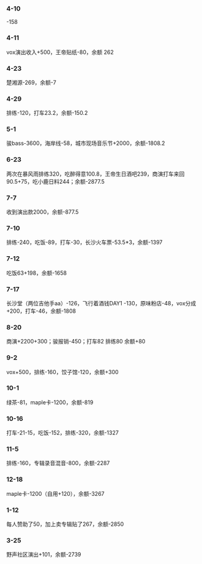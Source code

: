 ### 4-10  
-158
### 4-11
vox演出收入+500，王帝贴纸-80，余额 262
### 4-23  
楚湘源-269，余额-7  
### 4-29
排练-120，打车23.2，余额-150.2  
### 5-1
骏bass-3600，海岸线-58，城市现场音乐节+2000，余额-1808.2  
### 6-23  
两次在暴风雨排练320，吃醉得意100.8，王帝生日酒吧239，商演打车来回90.5+75，吃小鹿日料244；余额-2877.5
### 7-7 
收到演出款2000，余额-877.5  
### 7-10
排练-240，吃饭-89，打车-30，长沙火车票-53.5*3，余额-1397  
### 7-12
吃饭63+198，余额-1658  
### 7-17
长沙堂（两位吉他手aa）-126，飞行着酒钱DAY1 -130，原味粉店-48，vox分成+200，打车-46，余额-1808  
### 8-20
商演+2200+300；骏报销-450；打车82  排练80  余额+80  
### 9-2 
vox+500，排练-160，饺子馆-120，余额+300  
### 10-1
绿茶-81，maple卡-1200，余额-819  
### 10-16
打车-21-15，吃饭-152，排练-320，余额-1327  
### 11-5
排练-160，专辑录音混音-800，余额-2287  
### 12-18
maple卡-1200（自用+120），余额-3267  
### 1-12
每人赞助了50，加上卖专辑贴了267，余额-2850  
### 3-25
野声社区演出+101，余额-2739  
